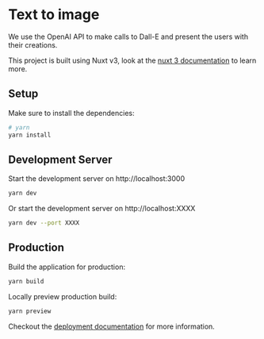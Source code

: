 # Text to image

We use the OpenAI API to make calls to Dall-E and present the users with their creations.

This project is built using Nuxt v3, look at the [nuxt 3 documentation](https://v3.nuxtjs.org) to learn more.

## Setup

Make sure to install the dependencies:

```bash
# yarn
yarn install
```

## Development Server

Start the development server on http://localhost:3000

```bash
yarn dev
```

Or start the development server on http://localhost:XXXX

```bash
yarn dev --port XXXX
```

## Production

Build the application for production:

```bash
yarn build
```

Locally preview production build:

```bash
yarn preview
```

Checkout the [deployment documentation](https://v3.nuxtjs.org/guide/deploy/presets) for more information.
